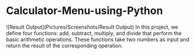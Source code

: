 # Calculator-Menu-using-Python
![Result Output](Pictures/Screenshots/Result Output)
In this project, we define four functions: add, subtract, multiply, and divide that perform the basic arithmetic operations. These functions take two numbers as input and return the result of the corresponding operation.
